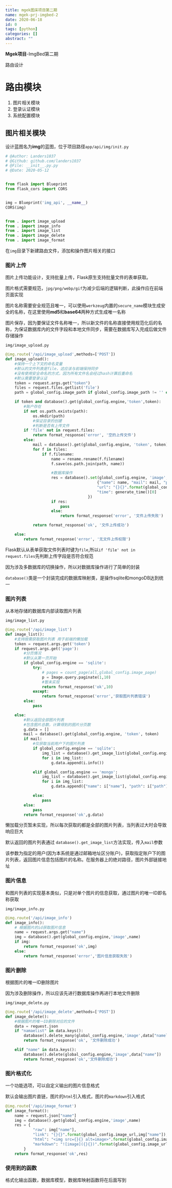 ```yaml
---
title: mgek图床项目第二期
name: mgek-prj-imgbed-2
date: 2020-06-18
id: 0
tags: [python]
categories: []
abstract: ""
---
```



**Mgek项目**-ImgBed第二期

路由设计

<!--more-->

# 路由模块

1. 图片相关模块
2. 登录认证模块
3. 系统配置模块

## 图片相关模块

设计蓝图名为**img**的蓝图，位于项目路径`app/api/img/init.py`

```python
# @Author: Landers1037
# @Github: github.com/landers1037
# @File: __init__.py.py
# @Date: 2020-05-12


from flask import Blueprint
from flask_cors import CORS


img = Blueprint('img_api', __name__)
CORS(img)


from . import image_upload
from . import image_info
from . import image_list
from . import image_delete
from . import image_format
```

在`img`目录下新建路由文件，添加和操作图片相关的接口

### 图片上传

图片上传功能设计，支持批量上传，Flask原生支持批量文件的表单获取。

图片格式需要规范，`jpg/png/webp/gif`为减少后端的逻辑判断，此操作应在前端页面实现

图片名称需要安全规范且唯一，可以使用`werkzeug`内置的`secure_name`模块生成安全的名称，在这里使用**md5**和**base64**两种方式生成唯一名称

图片保存，因为要保证文件名称唯一，所以新文件的名称直接使用规范化后的名称，为保证数据库内的文件字段和本地文件同步，需要在数据库写入完成后做文件存储操作

`img/image_upload.py`

```python
@img.route('/api/image_upload',methods=['POST'])
def image_upload():
    #保持一个上下文的命名变量
    #默认的文件列表是file，这应该与前端保持同步
    #没有使用安全命名的方式，因为所有文件名会经过hash计算后重命名
    #默认需要登录认证
    token = request.args.get("token")
    files = request.files.getlist('file')
    path = global_config.image_path if global_config.image_path != '' else os.path.join(os.getcwd(),"images")

    if token and database().get(global_config.engine,'token',token):
        #账户存在
        if not os.path.exists(path):
            os.mkdir(path)
            #保证目录的创建
            #判断是否有上传文件
        if 'file' not in request.files:
            return format_response('error', '空的上传文件')
        else:
            mail = database().get(global_config.engine, 'token', token)
            for f in files:
                if f.filename:
                    name = rename.rename(f.filename)
                    f.save(os.path.join(path, name))

                    #数据库操作
                    res = database().set(global_config.engine, 'image',
                                        {"name": name, "mail": mail, "path": os.path.join(path, name),
                                        "url": "{}{}".format(global_config.image_url, name),
                                        "time": generate_time()[0]
                                    })
                    if res:
                        pass
                    else:
                        return format_response('error', '文件上传失败')

            return format_response('ok', '文件上传成功')

    else:
        return format_response('error', '无文件上传权限')
```

Flask默认从表单获取文件列表时键为`file`,所以`if 'file' not in request.files`先判断上传字段是否符合规范

因为涉及多数据库的切换操作，所以对数据库操作进行了简单的封装

`database()`类是一个封装完成的数据库映射类，是操作sqlite和mongoDB达到统一

### 图片列表

从本地存储的数据库内部读取图片列表

`img/image_list.py`

```python
@img.route('/api/image_list')
def image_list():
    #支持按需获取图片列表 用于前端的懒加载
    token = request.args.get('token')
    if request.args.get('page'):
        #分页情况
        #默认从第一页开始
        if global_config.engine == 'sqlite':
            try:
                # pages = count_page(all,global_config.image_page)
                p = Image.query.paginate(1,10)
                #暂未实现
                return format_response('ok',10)
            except:
                return format_response('error','获取图片列表错误')    
        else:
            pass    

    else:
        #默认返回全部图片列表
        #包含图片总数，计算得到的图片分页数
        g.data = []
        mail = database().get(global_config.engine, 'token', token)
        if mail:
            #仅获取当前用户下的图片列表
            if global_config.engine == 'sqlite':
                img_list = database().get_image_list(global_config.engine,mail)
                for i in img_list:
                    g.data.append(i.info())

            elif global_config.engine == 'mongo':
                img_list = database().get_image_list(global_config.engine, mail)
                for i in img_list:
                    g.data.append({"name": i["name"], "path": i["path"], "url": i["url"]})

            else:
                pass         
        else:
            pass
        return format_response('ok',g.data)  
```

懒加载分页暂未实现，所以每次获取的都是全部的图片列表，当列表过大时会导致响应巨大

默认返回的图片列表通过 `database().get_image_list`方法实现，传入`mail`参数

该参数为指定的用户(因为本系统是通过邮箱地址区分账户)，获取指定账户下的图片列表，返回图片信息包括图片的名称。在服务器上的绝对路径，图片外部链接地址

### 图片信息

和图片列表的实现基本类似，只是对单个图片的信息获取，通过图片的唯一ID即名称获取

`img/image_info.py`

```python
@img.route('/api/image_info')
def image_info():
    # 根据图片的id获取图片信息
    name = request.args.get("name")
    img = database().get(global_config.engine,'image',name)
    if img:
        return format_response('ok',img)
    else:
        return format_response('error','图片信息获取失败')
```

### 图片删除

根据图片的唯一ID删除图片

因为涉及删除操作，所以应该先进行数据库操作再进行本地文件删除

`img/image_delete.py`

```python
@img.route('/api/image_delete',methods=['POST'])
def image_delete():
    #根据图片的唯一ID删除对应的文件
    data = request.json
    if "namaelist" in data.keys():
        database().delete_many(global_config.engine,'image',data["namelist"])
        return format_response('ok', '文件删除成功')

    elif "name" in data.keys():
        database().delete(global_config.engine,'image',data["name"])
        return format_response('ok','文件删除成功')
```

### 图片格式化

一个功能选项，可以自定义输出的图片信息格式

默认会输出图片直链，图片的`html`引入格式，图片的`markdown`引入格式

```python
@img.route('/api/image_format')
def image_format():
    name = request.json["name"]
    img = database().get(global_config.engine,'image',name)
    res = {
            "raw": img["name"],
            "link": "{}{}".format(global_config.image_url,img["name"]),
            "html": "<img src={}{} alt=image>".format(global_config.image_url,img["name"]),
            "markdown": "![image]({}{})".format(global_config.image_url,img["name"])
        }
    return format_response('ok',res)
```

### 使用到的函数

格式化输出函数，数据库模型，数据库映射函数将在后面写到